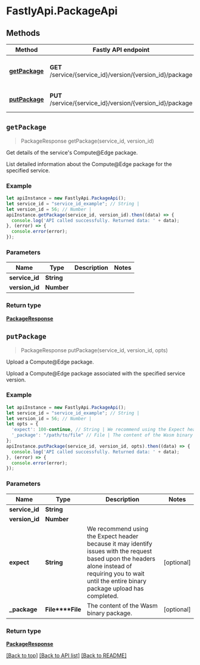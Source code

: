 # FastlyApi.PackageApi



## Methods

Method | Fastly API endpoint | Description
------------- | ------------- | -------------
[**getPackage**](PackageApi.md#getPackage) | **GET** /service/{service_id}/version/{version_id}/package | Get details of the service&#39;s Compute@Edge package.
[**putPackage**](PackageApi.md#putPackage) | **PUT** /service/{service_id}/version/{version_id}/package | Upload a Compute@Edge package.



## `getPackage`

> PackageResponse getPackage(service_id, version_id)

Get details of the service&#39;s Compute@Edge package.

List detailed information about the Compute@Edge package for the specified service.

### Example

```javascript
let apiInstance = new FastlyApi.PackageApi();
let service_id = "service_id_example"; // String | 
let version_id = 56; // Number | 
apiInstance.getPackage(service_id, version_id).then((data) => {
  console.log('API called successfully. Returned data: ' + data);
}, (error) => {
  console.error(error);
});

```

### Parameters

Name | Type | Description  | Notes
------------- | ------------- | ------------- | -------------
**service_id** | **String** |  |
**version_id** | **Number** |  |

### Return type

[**PackageResponse**](PackageResponse.md)


## `putPackage`

> PackageResponse putPackage(service_id, version_id, opts)

Upload a Compute@Edge package.

Upload a Compute@Edge package associated with the specified service version.

### Example

```javascript
let apiInstance = new FastlyApi.PackageApi();
let service_id = "service_id_example"; // String | 
let version_id = 56; // Number | 
let opts = {
  'expect': 100-continue, // String | We recommend using the Expect header because it may identify issues with the request based upon the headers alone instead of requiring you to wait until the entire binary package upload has completed.
  '_package': "/path/to/file" // File | The content of the Wasm binary package.
};
apiInstance.putPackage(service_id, version_id, opts).then((data) => {
  console.log('API called successfully. Returned data: ' + data);
}, (error) => {
  console.error(error);
});

```

### Parameters

Name | Type | Description  | Notes
------------- | ------------- | ------------- | -------------
**service_id** | **String** |  |
**version_id** | **Number** |  |
**expect** | **String** | We recommend using the Expect header because it may identify issues with the request based upon the headers alone instead of requiring you to wait until the entire binary package upload has completed. | [optional]
**_package** | **File****File** | The content of the Wasm binary package. | [optional]

### Return type

[**PackageResponse**](PackageResponse.md)


[[Back to top]](#) [[Back to API list]](../../README.md#endpoints)
[[Back to README]](../../README.md)
